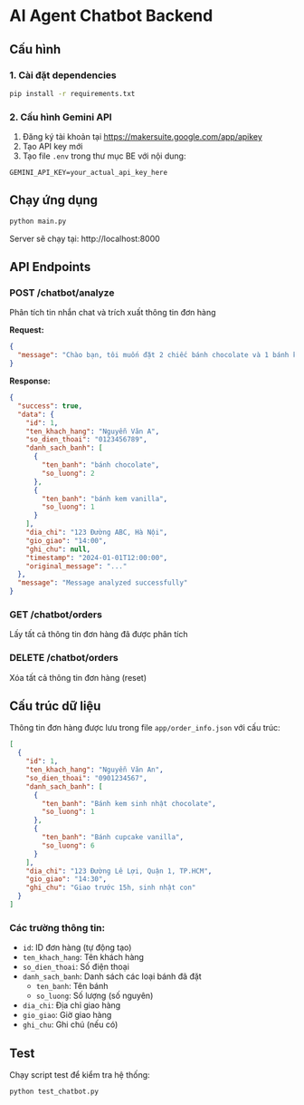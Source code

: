 # AI Agent Chatbot Backend

## Cấu hình

### 1. Cài đặt dependencies
```bash
pip install -r requirements.txt
```

### 2. Cấu hình Gemini API
1. Đăng ký tài khoản tại https://makersuite.google.com/app/apikey
2. Tạo API key mới
3. Tạo file `.env` trong thư mục BE với nội dung:
```
GEMINI_API_KEY=your_actual_api_key_here
```

## Chạy ứng dụng
```bash
python main.py
```

Server sẽ chạy tại: http://localhost:8000

## API Endpoints

### POST /chatbot/analyze
Phân tích tin nhắn chat và trích xuất thông tin đơn hàng

**Request:**
```json
{
  "message": "Chào bạn, tôi muốn đặt 2 chiếc bánh chocolate và 1 bánh kem vanilla cho Nguyễn Văn A, số điện thoại 0123456789, giao tại 123 Đường ABC, Hà Nội lúc 14:00"
}
```

**Response:**
```json
{
  "success": true,
  "data": {
    "id": 1,
    "ten_khach_hang": "Nguyễn Văn A",
    "so_dien_thoai": "0123456789",
    "danh_sach_banh": [
      {
        "ten_banh": "bánh chocolate",
        "so_luong": 2
      },
      {
        "ten_banh": "bánh kem vanilla",
        "so_luong": 1
      }
    ],
    "dia_chi": "123 Đường ABC, Hà Nội",
    "gio_giao": "14:00",
    "ghi_chu": null,
    "timestamp": "2024-01-01T12:00:00",
    "original_message": "..."
  },
  "message": "Message analyzed successfully"
}
```

### GET /chatbot/orders
Lấy tất cả thông tin đơn hàng đã được phân tích

### DELETE /chatbot/orders
Xóa tất cả thông tin đơn hàng (reset)

## Cấu trúc dữ liệu

Thông tin đơn hàng được lưu trong file `app/order_info.json` với cấu trúc:

```json
[
  {
    "id": 1,
    "ten_khach_hang": "Nguyễn Văn An",
    "so_dien_thoai": "0901234567",
    "danh_sach_banh": [
      {
        "ten_banh": "Bánh kem sinh nhật chocolate",
        "so_luong": 1
      },
      {
        "ten_banh": "Bánh cupcake vanilla",
        "so_luong": 6
      }
    ],
    "dia_chi": "123 Đường Lê Lợi, Quận 1, TP.HCM",
    "gio_giao": "14:30",
    "ghi_chu": "Giao trước 15h, sinh nhật con"
  }
]
```

### Các trường thông tin:
- `id`: ID đơn hàng (tự động tạo)
- `ten_khach_hang`: Tên khách hàng
- `so_dien_thoai`: Số điện thoại
- `danh_sach_banh`: Danh sách các loại bánh đã đặt
  - `ten_banh`: Tên bánh
  - `so_luong`: Số lượng (số nguyên)
- `dia_chi`: Địa chỉ giao hàng
- `gio_giao`: Giờ giao hàng
- `ghi_chu`: Ghi chú (nếu có)

## Test

Chạy script test để kiểm tra hệ thống:
```bash
python test_chatbot.py
``` 